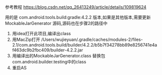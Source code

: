 参考教程
https://blog.csdn.net/qq_26413249/article/details/109819624

用的是 com.android.tools.build:gradle:4.2.2 版本,如果是其他版本,需要更新 MockableJarGenerator 源码,源码也在步骤2的路径中

1. 用idea打开此项目,编译出class
2. 用MacZip打开 /Users/wujieyuan/.gradle/caches/modules-2/files-2.1/com.android.tools.build/builder/4.2.2/b5b7f34278bb89e8256741e4af463dc9b2fbc409/builder-4.2.2.jar
3. 用编译出的MockableJarGenerator.class 替换包 com.android.builder.testing中的class
4. 重启AS
